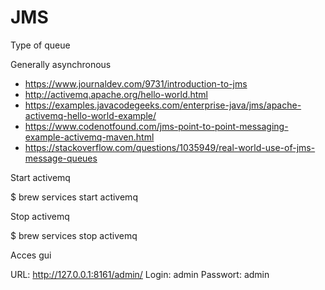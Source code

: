 # JMS

Type of queue

Generally asynchronous

- https://www.journaldev.com/9731/introduction-to-jms
- http://activemq.apache.org/hello-world.html
- https://examples.javacodegeeks.com/enterprise-java/jms/apache-activemq-hello-world-example/
- https://www.codenotfound.com/jms-point-to-point-messaging-example-activemq-maven.html
- https://stackoverflow.com/questions/1035949/real-world-use-of-jms-message-queues


Start activemq

$ brew services start activemq

Stop activemq

$ brew services stop activemq

Acces gui

URL: http://127.0.0.1:8161/admin/
Login: admin
Passwort: admin
